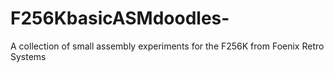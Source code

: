 # F256KbasicASMdoodles-
A collection of small assembly experiments for the F256K from Foenix Retro Systems
